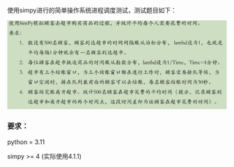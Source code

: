 使用simpy进行的简单操作系统进程调度测试，测试题目如下：

![image-20250819143642502](readme.assets/image-20250819143642502.png)

### 要求：

python = 3.11

simpy >= 4 (实际使用4.1.1)